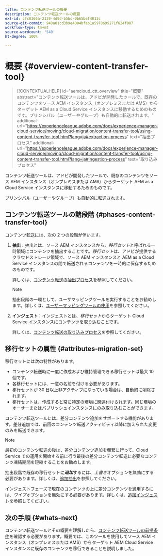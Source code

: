 ```yaml
---
title: コンテンツ転送ツールの概要
description: コンテンツ転送ツールの概要
exl-id: cfc0366a-2139-4d9d-b5bc-0b65bef4013c
source-git-commit: 940a01cd3b9e4804bfab1a5970699271f624f087
workflow-type: tm+mt
source-wordcount: '540'
ht-degree: 100%

---
```


# 概要 {#overview-content-transfer-tool}

>[!CONTEXTUALHELP]
>id="aemcloud_ctt_overview"
>title="概要"
>abstract="コンテンツ転送ツールは、アドビが開発したツールで、既存のコンテンツをソース AEM インスタンス（オンプレミスまたは AMS）からターゲット AEM as a Cloud Service インスタンスに移動するためのものです。プリンシパル（ユーザーやグループ）も自動的に転送されます。"
>additional-url="https://experienceleague.adobe.com/docs/experience-manager-cloud-service/moving/cloud-migration/content-transfer-tool/using-content-transfer-tool.html?lang=ja#extraction-process" text="抽出プロセス"
>additional-url="https://experienceleague.adobe.com/docs/experience-manager-cloud-service/moving/cloud-migration/content-transfer-tool/using-content-transfer-tool.html?lang=ja#ingestion-process" text="取り込みプロセス"

コンテンツ転送ツールは、アドビが開発したツールで、既存のコンテンツをソース AEM インスタンス（オンプレミスまたは AMS）からターゲット AEM as a Cloud Service インスタンスに移動するためのものです。

プリンシパル（ユーザーやグループ）も自動的に転送されます。

## コンテンツ転送ツールの諸段階 {#phases-content-transfer-tool}

コンテンツ転送には、次の 2 つの段階が伴います。

1. **抽出**：抽出とは、ソース AEM インスタンスから、*移行セット*&#x200B;と呼ばれる一時領域にコンテンツを抽出することです。*移行セット*&#x200B;は、アドビが提供するクラウドストレージ領域で、ソース AEM インスタンスと AEM as a Cloud Service インスタンスの間で転送されるコンテンツを一時的に保存するためのものです。

   詳しくは、[コンテンツ転送の抽出プロセス](https://experienceleague.adobe.com/docs/experience-manager-cloud-service/moving/cloud-migration/content-transfer-tool/extracting-content.html?lang=ja)を参照してください。

   >[!NOTE]
   > 抽出段階の一環として、ユーザマッピングツールを実行することをお勧めします。詳しくは、[ユーザーマッピングツールの使用](https://experienceleague.adobe.com/docs/experience-manager-cloud-service/moving/cloud-migration/content-transfer-tool/user-mapping-tool/using-user-mapping-tool.html?lang=ja)を参照してください。

1. **インジェスト**：インジェストとは、*移行セット*&#x200B;からターゲット Cloud Service インスタンスにコンテンツを取り込むことです。

   詳しくは、[コンテンツ転送の取り込みプロセス](https://experienceleague.adobe.com/docs/experience-manager-cloud-service/moving/cloud-migration/content-transfer-tool/ingesting-content.html?lang=ja)を参照してください。

## 移行セットの属性 {#attributes-migration-set}

移行セットには次の特性があります。

* コンテンツ転送時に一度に作成および維持管理できる移行セットは最大 10 個です。
* 各移行セットには、一意の名前を付ける必要があります。
* 移行セットが 30 日以上非アクティブになっている場合は、自動的に削除されます。
* 移行セットは、作成すると常に特定の環境に関連付けられます。同じ環境のオーサーまたはパブリッシュインスタンスにのみ取り込むことができます。


コンテンツ転送ツールには、差分コンテンツ追加をサポートする機能があります。差分追加では、前回のコンテンツ転送アクティビティ以降に加えられた変更のみを転送できます。

>[!NOTE]
>最初のコンテンツ転送の後は、差分コンテンツ追加を頻繁に行って、Cloud Service での運用を開始する前に行う最後の差分コンテンツ転送に必要なコンテンツ凍結期間を短縮することをお勧めします。

抽出段階で既存の移行セットに&#x200B;***追加***&#x200B;するには、*上書き*&#x200B;オプションを無効にする必要があります。詳しくは、[追加抽出](https://experienceleague.adobe.com/docs/experience-manager-cloud-service/moving/cloud-migration/content-transfer-tool/extracting-content.html?lang=ja#top-up-extraction-process)を参照してください。

インジェストフェーズで現在のコンテンツの上に差分コンテンツを適用するには、*ワイプ*&#x200B;オプションを無効にする必要があります。詳しくは、[追加インジェスト](https://experienceleague.adobe.com/docs/experience-manager-cloud-service/moving/cloud-migration/content-transfer-tool/ingesting-content.html?lang=ja#top-up-ingestion-process)を参照してください。

## 次の手順 {#whats-next}

コンテンツ転送ツールとその概要を理解したら、[コンテンツ転送ツールの前提条件](https://experienceleague.adobe.com/docs/experience-manager-cloud-service/moving/cloud-migration/content-transfer-tool/prerequisites-content-transfer-tool.html?lang=ja)を確認する必要があります。概要では、このツールを使用してソース AEM インスタンス（オンプレミスまたは AMS）からターゲット AEM Cloud Service インスタンスに既存のコンテンツを移行できることを説明しました。
